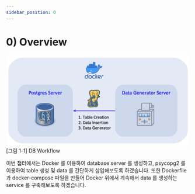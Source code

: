 ```yaml
---
sidebar_position: 0
---
```


# 0) Overview

<div style={{textAlign: 'center'}}>

![DB workflow](./img/db-1.png)
[그림 1-1] DB Workflow
</div>

이번 챕터에서는 Docker 를 이용하여 database server 를 생성하고, psycopg2 를 이용하여 table 생성 및 data 를 간단하게 삽입해보도록 하겠습니다. 또한 Dockerfile 과 docker-compose 파일을 만들어 Docker 위에서 계속해서 data 를 생성하는 service 를 구축해보도록 하겠습니다.
